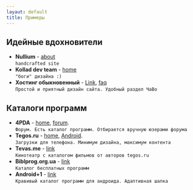 ```yaml
---
layaut: default
title: Примеры
---
```


## Идейные вдохновители
* **Nullium** - [about](http://nullium.com/about/)  
`handcrafted site`
* **Kollad dev team** - [home](http://kollad.ru)  
`"боги" дизайна :)`
* **Хостинг обыкновенный** - [Link](https://www.ho.ua/ru/), [faq](https://www.ho.ua/ru/faq.html)  
`Простой и приятный дизайн сайта. Удобный раздел ЧаВо`


## Каталоги программ
* **4PDA** - [home](http://4pda.ru/), [forum](http://4pda.ru/forum/index.php?act=idx).  
`Форум. Есть каталог программ. Отбирается вручную юзерами форума`
* **Tegos.ru** - [home](http://tegos.ru), [Android](http://tegos.kz/android/).  
`Загрузки для телефона. Минимум дизайна, максимум контента`
* **Tevas.me** - [link](http://tevas.me/)  
`Кинотеатр с каталогом фильмов от авторов tegos.ru`
* **Biblprog.org.ua** - [link](https://biblprog.org.ua/ru/)  
`Каталог бесплатных программ`
* **Android+1** - [link](https://www.androidp1.com//)  
`Кравивый каталог программ для андроида. Адаптивная шапка`

